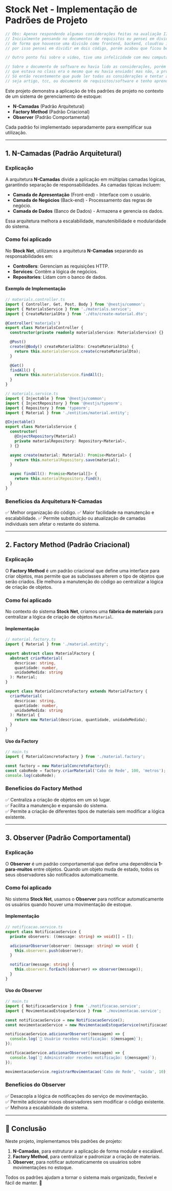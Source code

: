 # Stock Net - Implementação de Padrões de Projeto

```javascript
// Obs: Apenas respondendo algumas considerações feitas na avaliação II ->
// Inicialmente pensando no documentos de requisitos eu pensei em dividir as camadas não só dentro do código, mas até nas estrutura
// de forma que houvesse uma divisão como frontend, backend, cloud(ou infra), onde cada camada possui sua responsabilidade
// por isso pensei em dividir em dois código, porém acabou que ficou bem complexo não só de fazer, mas até de tentar explicar

// Outro ponto foi sobre o video, tive uma infelicidade com meu computador e ficarei devendo, estou ciente das consequências quanto à pontuação...

// Sobre o documento de software eu havia lido as considerações, porém não percebi que o senhor havia feito observações, pois achei que o documento
// que estava no class era o mesmo que eu havia enviado( mas não, a propriedade do arquivo passou a ser sua tornando-o outro documento)
// Só então recentemente que pude ler todas as considerações e tentar ajustar, inclusive é uma parte que eu peco muito que é principalmente a formatação do documento
// seja artigo, tcc, ou documento de requisitos/software e tenho aprendido bastante com suas observações.
```

Este projeto demonstra a aplicação de três padrões de projeto no contexto de um sistema de gerenciamento de estoque:

- **N-Camadas** (Padrão Arquitetural)
- **Factory Method** (Padrão Criacional)
- **Observer** (Padrão Comportamental)

Cada padrão foi implementado separadamente para exemplificar sua utilização.

---

## 1. N-Camadas (Padrão Arquitetural)

### **Explicação**

A arquitetura **N-Camadas** divide a aplicação em múltiplas camadas lógicas, garantindo separação de responsabilidades. As camadas típicas incluem:

- **Camada de Apresentação** (Front-end) - Interface com o usuário.
- **Camada de Negócios** (Back-end) - Processamento das regras de negócio.
- **Camada de Dados** (Banco de Dados) - Armazena e gerencia os dados.

Essa arquitetura melhora a escalabilidade, manutenibilidade e modularidade do sistema.

### **Como foi aplicado**

No **Stock Net**, utilizamos a arquitetura **N-Camadas** separando as responsabilidades em:

- **Controllers**: Gerenciam as requisições HTTP.
- **Services**: Contêm a lógica de negócios.
- **Repositories**: Lidam com o banco de dados.

#### **Exemplo de Implementação**

```typescript
// materials.controller.ts
import { Controller, Get, Post, Body } from '@nestjs/common';
import { MaterialsService } from './materials.service';
import { CreateMaterialDto } from './dto/create-material.dto';

@Controller('materials')
export class MaterialsController {
  constructor(private readonly materialsService: MaterialsService) {}

  @Post()
  create(@Body() createMaterialDto: CreateMaterialDto) {
    return this.materialsService.create(createMaterialDto);
  }

  @Get()
  findAll() {
    return this.materialsService.findAll();
  }
}
```

```typescript
// materials.service.ts
import { Injectable } from '@nestjs/common';
import { InjectRepository } from '@nestjs/typeorm';
import { Repository } from 'typeorm';
import { Material } from './entities/material.entity';

@Injectable()
export class MaterialsService {
  constructor(
    @InjectRepository(Material)
    private materialRepository: Repository<Material>,
  ) {}

  async create(material: Material): Promise<Material> {
    return this.materialRepository.save(material);
  }

  async findAll(): Promise<Material[]> {
    return this.materialRepository.find();
  }
}
```

### **Benefícios da Arquitetura N-Camadas**

✅ Melhor organização do código. ✅ Maior facilidade na manutenção e escalabilidade. ✅ Permite substituição ou atualização de camadas individuais sem afetar o restante do sistema.

---

## 2. Factory Method (Padrão Criacional)

### **Explicação**

O **Factory Method** é um padrão criacional que define uma interface para criar objetos, mas permite que as subclasses alterem o tipo de objetos que serão criados. Ele melhora a manutenção do código ao centralizar a lógica de criação de objetos.

### **Como foi aplicado**

No contexto do sistema **Stock Net**, criamos uma **fábrica de materiais** para centralizar a lógica de criação de objetos `Material`.

#### **Implementação**

```typescript
// material.factory.ts
import { Material } from './material.entity';

export abstract class MaterialFactory {
  abstract criarMaterial(
    descricao: string,
    quantidade: number,
    unidadeMedida: string
  ): Material;
}

export class MaterialConcretoFactory extends MaterialFactory {
  criarMaterial(
    descricao: string,
    quantidade: number,
    unidadeMedida: string
  ): Material {
    return new Material(descricao, quantidade, unidadeMedida);
  }
}
```

#### **Uso da Factory**

```typescript
// main.ts
import { MaterialConcretoFactory } from './material.factory';

const factory = new MaterialConcretoFactory();
const caboRede = factory.criarMaterial('Cabo de Rede', 100, 'metros');
console.log(caboRede);
```

### **Benefícios do Factory Method**

✅ Centraliza a criação de objetos em um só lugar.\
✅ Facilita a manutenção e expansão do sistema.\
✅ Permite a criação de diferentes tipos de materiais sem modificar a lógica existente.

---

## 3. Observer (Padrão Comportamental)

### **Explicação**

O **Observer** é um padrão comportamental que define uma dependência **1-para-muitos** entre objetos. Quando um objeto muda de estado, todos os seus observadores são notificados automaticamente.

### **Como foi aplicado**

No sistema **Stock Net**, usamos o **Observer** para notificar automaticamente os usuários quando houver uma movimentação de estoque.

#### **Implementação**

```typescript
// notificacao.service.ts
export class NotificacaoService {
  private observers: ((message: string) => void)[] = [];

  adicionarObserver(observer: (message: string) => void) {
    this.observers.push(observer);
  }

  notificar(message: string) {
    this.observers.forEach((observer) => observer(message));
  }
}
```

#### **Uso do Observer**

```typescript
// main.ts
import { NotificacaoService } from './notificacao.service';
import { MovimentacaoEstoqueService } from './movimentacao.service';

const notificacaoService = new NotificacaoService();
const movimentacaoService = new MovimentacaoEstoqueService(notificacaoService);

notificacaoService.adicionarObserver((mensagem) => {
  console.log(`📢 Usuário recebeu notificação: ${mensagem}`);
});

notificacaoService.adicionarObserver((mensagem) => {
  console.log(`📢 Administrador recebeu notificação: ${mensagem}`);
});

movimentacaoService.registrarMovimentacao('Cabo de Rede', 'saída', 10);
```

### **Benefícios do Observer**

✅ Desacopla a lógica de notificações do serviço de movimentação.\
✅ Permite adicionar novos observadores sem modificar o código existente.\
✅ Melhora a escalabilidade do sistema.

---

## 📌 Conclusão

Neste projeto, implementamos três padrões de projeto:

1. **N-Camadas**, para estruturar a aplicação de forma modular e escalável.
2. **Factory Method**, para centralizar e padronizar a criação de materiais.
3. **Observer**, para notificar automaticamente os usuários sobre movimentações no estoque.

Todos os padrões ajudam a tornar o sistema mais organizado, flexível e fácil de manter. 🚀

